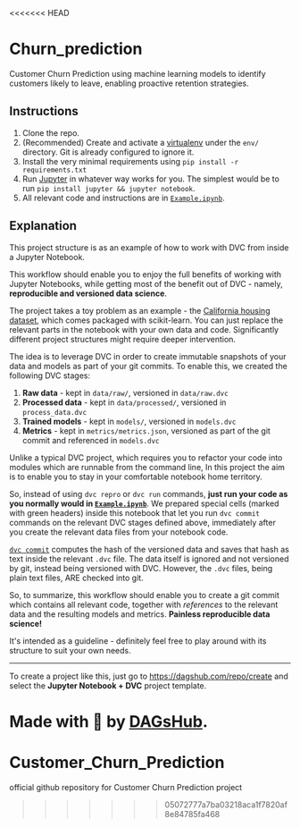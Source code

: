 <<<<<<< HEAD
# Churn_prediction

Customer Churn Prediction using machine learning models to identify customers likely to leave, enabling proactive retention strategies.

## Instructions

1. Clone the repo.
2. (Recommended) Create and activate a [virtualenv](https://virtualenv.pypa.io/) under the `env/` directory. Git is already configured to ignore it.
3. Install the very minimal requirements using `pip install -r requirements.txt`
4. Run [Jupyter](https://jupyter.org/) in whatever way works for you. The simplest would be to run `pip install jupyter && jupyter notebook`.
5. All relevant code and instructions are in [`Example.ipynb`](/Example.ipynb).

## Explanation

This project structure is as an example of how to work with DVC from inside a Jupyter Notebook.

This workflow should enable you to enjoy the full benefits of working with Jupyter Notebooks, while getting most of the benefit out of DVC - 
namely, **reproducible and versioned data science**.

The project takes a toy problem as an example - the [California housing dataset](https://scikit-learn.org/stable/datasets/index.html#california-housing-dataset), which comes packaged with scikit-learn.
You can just replace the relevant parts in the notebook with your own data and code.
Significantly different project structures might require deeper intervention.  

The idea is to leverage DVC in order to create immutable snapshots of your data and models as part of your git commits.
To enable this, we created the following DVC stages:
1. **Raw data** - kept in `data/raw/`, versioned in `data/raw.dvc` 
2. **Processed data** - kept in `data/processed/`, versioned in `process_data.dvc` 
3. **Trained models** - kept in `models/`, versioned in `models.dvc` 
4. **Metrics** - kept in `metrics/metrics.json`, versioned as part of the git commit and referenced in `models.dvc`

Unlike a typical DVC project, which requires you to refactor your code into modules which are runnable from the command line,
In this project the aim is to enable you to stay in your comfortable notebook home territory.

So, instead of using `dvc repro` or `dvc run` commands, **just run your code as you normally would in [`Example.ipynb`](/Example.ipynb)**. 
We prepared special cells (marked with green headers) inside this notebook that let you run `dvc commit` commands on the relevant
DVC stages defined above, immediately after you create the relevant data files from your notebook code.

[`dvc commit`](https://dvc.org/doc/commands-reference/commit) computes the hash of the versioned data and saves that hash
as text inside the relevant `.dvc` file. The data itself is ignored and not versioned by git, instead being versioned with DVC.
However, the `.dvc` files, being plain text files, ARE checked into git.

So, to summarize, this workflow should enable you to create a git commit which contains all relevant code, together with
*references* to the relevant data and the resulting models and metrics. **Painless reproducible data science!**

It's intended as a guideline - definitely feel free to play around with its structure to suit your own needs.

---

To create a project like this, just go to https://dagshub.com/repo/create and select the **Jupyter Notebook + DVC** project template.

Made with 🐶 by [DAGsHub](https://dagshub.com/).
=======
# Customer_Churn_Prediction
official github repository for Customer Churn Prediction project
>>>>>>> 05072777a7ba03218aca1f7820af8e84785fa468

